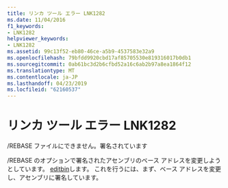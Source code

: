 ```yaml
---
title: リンカ ツール エラー LNK1282
ms.date: 11/04/2016
f1_keywords:
- LNK1282
helpviewer_keywords:
- LNK1282
ms.assetid: 99c13f52-eb80-46ce-a5b9-4537583e32a9
ms.openlocfilehash: 79bfdd9920cbd17af85705530e819316017b0db1
ms.sourcegitcommit: 0ab61bc3d2b6cfbd52a16c6ab2b97a8ea1864f12
ms.translationtype: MT
ms.contentlocale: ja-JP
ms.lasthandoff: 04/23/2019
ms.locfileid: "62160537"
---
```

# <a name="linker-tools-error-lnk1282"></a>リンカ ツール エラー LNK1282

/REBASE ファイルにできません。署名されています

/REBASE のオプションで署名されたアセンブリのベース アドレスを変更しようとしています。 [editbin](../../build/reference/editbin-reference.md)します。 これを行うには、まず、ベース アドレスを変更し、アセンブリに署名しています。